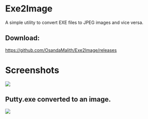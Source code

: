 # Exe2Image
A simple utility to convert EXE files to JPEG images and vice versa.

## Download:
https://github.com/OsandaMalith/Exe2Image/releases

# Screenshots
<img src="http://i.imgur.com/uDLiT94.png">

## Putty.exe converted to an image.
<img src="http://i.imgur.com/HXAhKD7.png">
